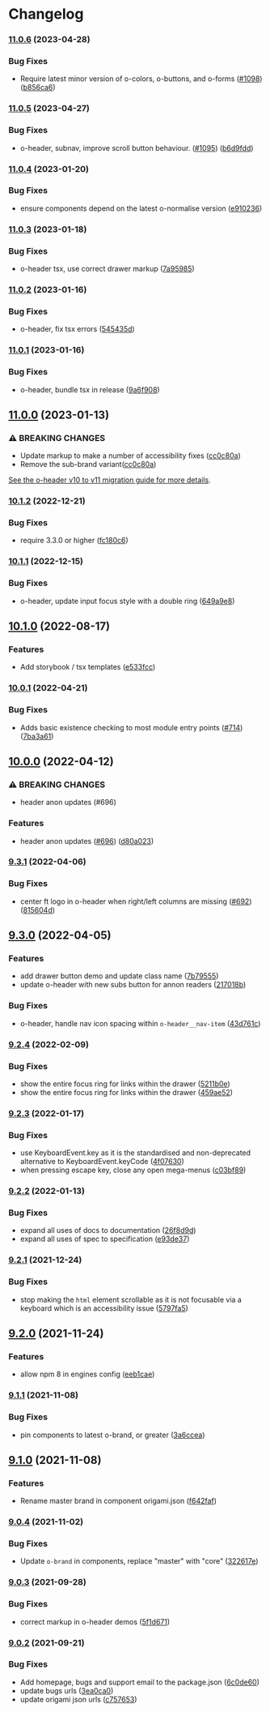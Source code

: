 # Changelog
### [11.0.6](https://www.github.com/Financial-Times/origami/compare/o-header-v11.0.5...o-header-v11.0.6) (2023-04-28)


### Bug Fixes

* Require latest minor version of o-colors, o-buttons, and o-forms ([#1098](https://www.github.com/Financial-Times/origami/issues/1098)) ([b856ca6](https://www.github.com/Financial-Times/origami/commit/b856ca66c9ec555f3c70833ffa35cb05cd19841f))

### [11.0.5](https://www.github.com/Financial-Times/origami/compare/o-header-v11.0.4...o-header-v11.0.5) (2023-04-27)


### Bug Fixes

* o-header, subnav, improve scroll button behaviour. ([#1095](https://www.github.com/Financial-Times/origami/issues/1095)) ([b6d9fdd](https://www.github.com/Financial-Times/origami/commit/b6d9fdd86c2cb994a5b9a42646e870633c01f695))

### [11.0.4](https://www.github.com/Financial-Times/origami/compare/o-header-v11.0.3...o-header-v11.0.4) (2023-01-20)


### Bug Fixes

* ensure components depend on the latest o-normalise version ([e910236](https://www.github.com/Financial-Times/origami/commit/e910236454318ce1bf198a06da7e76c0893c9142))

### [11.0.3](https://www.github.com/Financial-Times/origami/compare/o-header-v11.0.2...o-header-v11.0.3) (2023-01-18)


### Bug Fixes

* o-header tsx, use correct drawer markup ([7a95985](https://www.github.com/Financial-Times/origami/commit/7a959858ce5f199393ab89196b384398f52caccf))

### [11.0.2](https://www.github.com/Financial-Times/origami/compare/o-header-v11.0.1...o-header-v11.0.2) (2023-01-16)


### Bug Fixes

* o-header, fix tsx errors ([545435d](https://www.github.com/Financial-Times/origami/commit/545435de2f60a69e7d7d30c48a591c285dfcd2fd))

### [11.0.1](https://www.github.com/Financial-Times/origami/compare/o-header-v11.0.0...o-header-v11.0.1) (2023-01-16)


### Bug Fixes

* o-header, bundle tsx in release ([9a6f908](https://www.github.com/Financial-Times/origami/commit/9a6f9084ae4b306902da844a17782a54ef149964))

## [11.0.0](https://www.github.com/Financial-Times/origami/compare/o-header-v10.1.2...o-header-v11.0.0) (2023-01-13)


### ⚠ BREAKING CHANGES

* Update markup to make a number of accessibility fixes ([cc0c80a](https://github.com/Financial-Times/origami/pull/912))
* Remove the sub-brand variant([cc0c80a](https://github.com/Financial-Times/origami/pull/950))

[See the o-header v10 to v11 migration guide for more details](https://github.com/Financial-Times/origami/blob/main/components/o-header/MIGRATION.md#migrating-from-v10-to-v11).

### [10.1.2](https://www.github.com/Financial-Times/origami/compare/o-header-v10.1.1...o-header-v10.1.2) (2022-12-21)


### Bug Fixes

* require 3.3.0 or higher ([fc180c6](https://www.github.com/Financial-Times/origami/commit/fc180c619755daa1b7bfe65509f354cf0de113bf))

### [10.1.1](https://www.github.com/Financial-Times/origami/compare/o-header-v10.1.0...o-header-v10.1.1) (2022-12-15)


### Bug Fixes

* o-header, update input focus style with a double ring ([649a9e8](https://www.github.com/Financial-Times/origami/commit/649a9e82ae21650ac1129cf07a211f6883cfd1a2))

## [10.1.0](https://www.github.com/Financial-Times/origami/compare/o-header-v10.0.1...o-header-v10.1.0) (2022-08-17)


### Features

* Add storybook / tsx templates ([e533fcc](https://www.github.com/Financial-Times/origami/commit/e533fccb9e80d758a21b52d4a176248f46d11a50))

### [10.0.1](https://www.github.com/Financial-Times/origami/compare/o-header-v10.0.0...o-header-v10.0.1) (2022-04-21)


### Bug Fixes

* Adds basic existence checking to most module entry points ([#714](https://www.github.com/Financial-Times/origami/issues/714)) ([7ba3a61](https://www.github.com/Financial-Times/origami/commit/7ba3a61d0de2a32d3a27a225fd4258b3820c7bda))

## [10.0.0](https://www.github.com/Financial-Times/origami/compare/o-header-v9.3.1...o-header-v10.0.0) (2022-04-12)


### ⚠ BREAKING CHANGES

* header anon updates (#696)

### Features

* header anon updates ([#696](https://www.github.com/Financial-Times/origami/issues/696)) ([d80a023](https://www.github.com/Financial-Times/origami/commit/d80a023201e87a951de8ef856e84d68c1606e973))

### [9.3.1](https://www.github.com/Financial-Times/origami/compare/o-header-v9.3.0...o-header-v9.3.1) (2022-04-06)


### Bug Fixes

* center ft logo in o-header when right/left columns are missing ([#692](https://www.github.com/Financial-Times/origami/issues/692)) ([815604d](https://www.github.com/Financial-Times/origami/commit/815604d8c6ddbc05f7f49552a7284353708aacef))

## [9.3.0](https://www.github.com/Financial-Times/origami/compare/o-header-v9.2.4...o-header-v9.3.0) (2022-04-05)


### Features

* add drawer button demo and update class name ([7b79555](https://www.github.com/Financial-Times/origami/commit/7b7955528c5a67386f824df1036a2d6c49a0c3c4))
* update o-header with new subs button for annon readers ([217018b](https://www.github.com/Financial-Times/origami/commit/217018be87605674a822056bc353ca5eddeb4f32))


### Bug Fixes

* o-header, handle nav icon spacing within `o-header__nav-item` ([43d761c](https://www.github.com/Financial-Times/origami/commit/43d761c7860d1fe211c728929ff420c5ec46f780))

### [9.2.4](https://www.github.com/Financial-Times/origami/compare/o-header-v9.2.3...o-header-v9.2.4) (2022-02-09)


### Bug Fixes

* show the entire focus ring for links within the drawer ([5211b0e](https://www.github.com/Financial-Times/origami/commit/5211b0e2e937621a756c0b3e7b612e40aa9dcd73))
* show the entire focus ring for links within the drawer ([459ae52](https://www.github.com/Financial-Times/origami/commit/459ae529ee88b6b1de289dbaadfe18d04ac2440e))

### [9.2.3](https://www.github.com/Financial-Times/origami/compare/o-header-v9.2.2...o-header-v9.2.3) (2022-01-17)


### Bug Fixes

* use KeyboardEvent.key as it is the standardised and non-deprecated alternative to KeyboardEvent.keyCode ([4f07630](https://www.github.com/Financial-Times/origami/commit/4f07630635d4d84db0a0262c8c04b70353a22685))
* when pressing escape key, close any open mega-menus ([c03bf89](https://www.github.com/Financial-Times/origami/commit/c03bf89296898cb783d69072caeb37ebd812e63c))

### [9.2.2](https://www.github.com/Financial-Times/origami/compare/o-header-v9.2.1...o-header-v9.2.2) (2022-01-13)


### Bug Fixes

* expand all uses of docs to documentation ([26f8d9d](https://www.github.com/Financial-Times/origami/commit/26f8d9d8cbbe3e78902d8c3951b37e08150a77bd))
* expand all uses of spec to specification ([e93de37](https://www.github.com/Financial-Times/origami/commit/e93de3789c3a0ae8b2737ab9d9e9e63b294e8f65))

### [9.2.1](https://www.github.com/Financial-Times/origami/compare/o-header-v9.2.0...o-header-v9.2.1) (2021-12-24)


### Bug Fixes

* stop making the `html` element scrollable as it is not focusable via a keyboard which is an accessibility issue ([5797fa5](https://www.github.com/Financial-Times/origami/commit/5797fa5d12660b6b21c81e378d5a2abf2722f0b8))

## [9.2.0](https://www.github.com/Financial-Times/origami/compare/o-header-v9.1.1...o-header-v9.2.0) (2021-11-24)


### Features

* allow npm 8 in engines config ([eeb1cae](https://www.github.com/Financial-Times/origami/commit/eeb1cae6e7f0379e647f2b41240b1f294997d528))

### [9.1.1](https://www.github.com/Financial-Times/origami/compare/o-header-v9.1.0...o-header-v9.1.1) (2021-11-08)


### Bug Fixes

* pin components to latest o-brand, or greater ([3a6ccea](https://www.github.com/Financial-Times/origami/commit/3a6ccea1e838e4a2003322ca1f855d0b87b26b60))

## [9.1.0](https://www.github.com/Financial-Times/origami/compare/o-header-v9.0.4...o-header-v9.1.0) (2021-11-08)


### Features

* Rename master brand in component origami.json ([f642faf](https://www.github.com/Financial-Times/origami/commit/f642faf0574d84ea8185b56e6090c8015def27e6))

### [9.0.4](https://www.github.com/Financial-Times/origami/compare/o-header-v9.0.3...o-header-v9.0.4) (2021-11-02)


### Bug Fixes

* Update `o-brand` in components, replace "master" with "core" ([322617e](https://www.github.com/Financial-Times/origami/commit/322617ea80f30a6825d9c36872e05574b871ea82))

### [9.0.3](https://www.github.com/Financial-Times/origami/compare/o-header-v9.0.2...o-header-v9.0.3) (2021-09-28)


### Bug Fixes

* correct markup in o-header demos ([5f1d671](https://www.github.com/Financial-Times/origami/commit/5f1d671fd052016572775fab02b0253385ed4231))

### [9.0.2](https://www.github.com/Financial-Times/origami/compare/o-header-v9.0.1...o-header-v9.0.2) (2021-09-21)


### Bug Fixes

* Add homepage, bugs and support email to the package.json ([6c0de60](https://www.github.com/Financial-Times/origami/commit/6c0de60ebd6e64c4dd16d000fcc6b79412ce30f4))
* update bugs urls ([3ea0ca0](https://www.github.com/Financial-Times/origami/commit/3ea0ca03bcb6e55142a77387ad0fff5ddf056d44))
* update origami json urls ([c757653](https://www.github.com/Financial-Times/origami/commit/c7576532b5a14f0462d5346dfb63238be025602e))
